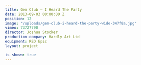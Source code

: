 ```yaml
---
title: Gem Club — I Heard The Party
date: 2013-09-03 00:00:00 Z
position: 12
image: "/uploads/gem-club-i-heard-the-party-wide-347f8a.jpg"
vimeo: 73727790
director: Joshua Stocker
production-company: Hardly Art Ltd
equipment: RED Epic
layout: project

is-shown: true
---
```


